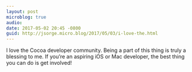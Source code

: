 ```yaml
---
layout: post
microblog: true
audio: 
date: 2017-05-02 20:45 -0800
guid: http://jsorge.micro.blog/2017/05/03/i-love-the.html
---
```

I love the Cocoa developer community. Being a part of this thing is truly a blessing to me. If you’re an aspiring iOS or Mac developer, the best thing you can do is get involved!
